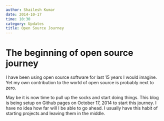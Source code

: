```yaml
---
author: Shailesh Kumar
date: 2014-10-17
time: 10:30
category: Updates
title: Open Source Journey
---
```


# The beginning of open source journey


I have been using open source software for last 15 years I would imagine.
Yet my own contribution to the world of open source is probably next to
zero. 

May be it is now time to pull up the socks and start doing things. 
This blog is being setup on Github pages on October 17, 2014 
to start this journey. I have no idea how far will I be able to
go ahead. I usually have this habit of starting projects and
leaving them in the middle. 


